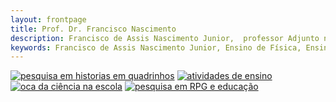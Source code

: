 ```yaml
---
layout: frontpage
title: Prof. Dr. Francisco Nascimento
description: Francisco de Assis Nascimento Junior,  professor Adjunto no Campus Sosígenes Costa da Universidade Federal do Sul da Bahia em Porto Seguro (BA), atuo na formação de professores; pesquisa as relações de identidade de gênero/étnico-raciais com a Ciência através de Histórias em Quadrinhos de Super-Heróis.
keywords: Francisco de Assis Nascimento Junior, Ensino de Física, Ensino de Ciências, histórias em quadrinhos, super-heróis, relações étnico-raciais, comunidade de aprendizagem
---
```



[![pesquisa em historias em quadrinhos][hq]][link_hq] [![atividades de ensino][scienceitworks]][link_ensino] [![oca da ciência na escola][oca_ufsb]][link_oca] [![pesquisa em RPG e educação][rpg]][link_rpg]
<!--[![pesquisa em afrofuturismo nos quadrinhos][afrofut]][link_afro]
[![pós-graduação][ppger]][link_ppger]-->






[hq]: http://itxesco.github.io/assets/index_pics/hq.jpg
[link_hq]: https://itxesco.github.io/pages/pesquisa.html "interesses de pesquisa"
[scienceitworks]: https://itxesco.github.io/assets/index_pics/scienceitworks.jpg
[link_ensino]: https://itxesco.github.io/pages/ensino.html "atividades de ensino"
[oca_ufsb]: https://itxesco.github.io/assets/index_pics/oca_ufsb.jpg
[link_oca]: https://itxesco.github.io/pages/extensao.html " atividades de extensão"
[rpg]: https://itxesco.github.io/assets/index_pics/dragon_feynman.jpg
[link_rpg]: https://itxesco.github.io/pages/about.html "sobre"

<!-- [afrofut]: https://itxesco.github.io/assets/index_pics/afrofuturism2.jpg
[link_afro]: https://itxesco.github.io/pages/afrofuturism.html "Afrofuturismo"

[ppger]: https://itxesco.github.io/assets/index_pics/ppger.jpeg
[link_ppger]: https://itxesco.github.io/pages/ppger.html "conheça o ppger da ufsb" -->

<!-- Meu comentário em HTML
<div class="navbar">
  <div class="navbar-inner">
      <ul class="nav">

                <li><a href="http://itxesco.github.io/pages/favoritos.html">favoritos</a></li>

      </ul>
  </div>
</div>
-->
